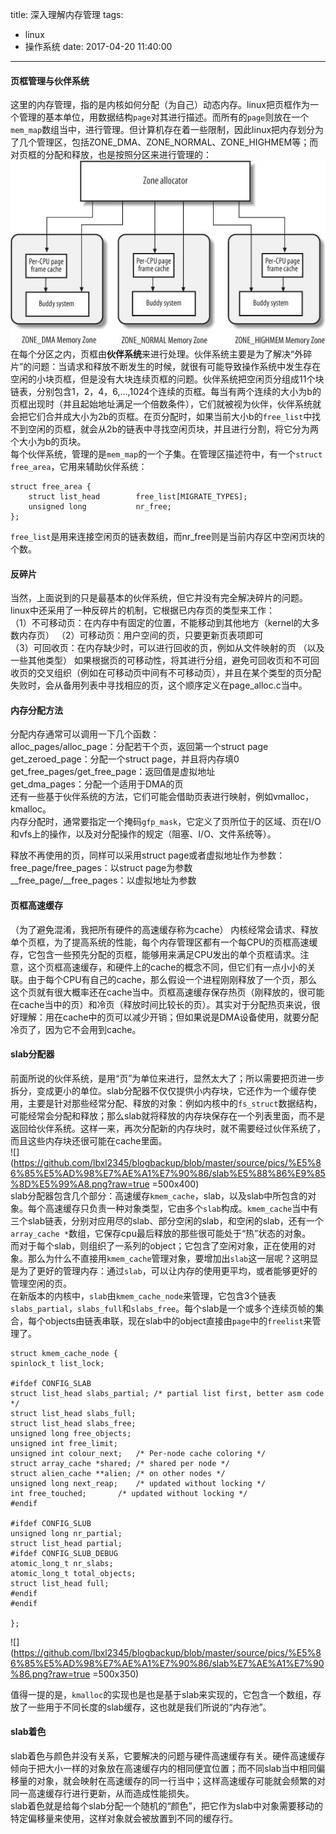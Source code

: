 title: 深入理解内存管理
tags:
  - linux
  - 操作系统
date: 2017-04-20 11:40:00
---
#### 页框管理与伙伴系统
这里的内存管理，指的是内核如何分配（为自己）动态内存。linux把页框作为一个管理的基本单位，用数据结构`page`对其进行描述。而所有的`page`则放在一个`mem_map`数组当中，进行管理。但计算机存在着一些限制，因此linux把内存划分为了几个管理区，包括ZONE_DMA、ZONE_NORMAL、ZONE_HIGHMEM等；而对页框的分配和释放，也是按照分区来进行管理的：  
![](https://github.com/lbxl2345/blogbackup/blob/master/source/pics/%E5%86%85%E5%AD%98%E7%AE%A1%E7%90%86/%E9%A1%B5%E6%A1%86%E5%88%86%E9%85%8D.jpg?raw=true)
在每个分区之内，页框由**伙伴系统**来进行处理。伙伴系统主要是为了解决“外碎片”的问题：当请求和释放不断发生的时候，就很有可能导致操作系统中发生存在空闲的小块页框，但是没有大块连续页框的问题。伙伴系统把空闲页分组成11个块链表，分别包含1，2，4，6,...,1024个连续的页框。每当有两个连续的大小为b的页框出现时（并且起始地址满足一个倍数条件），它们就被视为伙伴，伙伴系统就会把它们合并成大小为2b的页框。在页分配时，如果当前大小b的`free_list`中找不到空闲的页框，就会从2b的链表中寻找空闲页块，并且进行分割，将它分为两个大小为b的页块。     
每个伙伴系统，管理的是`mem_map`的一个子集。在管理区描述符中，有一个`struct free_area`，它用来辅助伙伴系统：  
	
	struct free_area {
    	struct list_head        free_list[MIGRATE_TYPES];
		unsigned long           nr_free;
	}; 
	
`free_list`是用来连接空闲页的链表数组，而nr_free则是当前内存区中空闲页块的个数。  

#### 反碎片
当然，上面说到的只是最基本的伙伴系统，但它并没有完全解决碎片的问题。linux中还采用了一种反碎片的机制，它根据已内存页的类型来工作：  
（1）不可移动页：在内存中有固定的位置，不能移动到其他地方（kernel的大多数内存页） 
（2）可移动页：用户空间的页，只要更新页表项即可  
（3）可回收页：在内存缺少时，可以进行回收的页，例如从文件映射的页 
（以及一些其他类型）
如果根据页的可移动性，将其进行分组，避免可回收页和不可回收页的交叉组织（例如在可移动页中间有不可移动页），并且在某个类型的页分配失败时，会从备用列表中寻找相应的页，这个顺序定义在page_alloc.c当中。 

#### 内存分配方法 
分配内存通常可以调用一下几个函数：  
alloc_pages/alloc_page：分配若干个页，返回第一个struct page  
get_zeroed_page：分配一个struct page，并且将内存填0  
get_free_pages/get_free_page：返回值是虚拟地址    
get_dma_pages：分配一个适用于DMA的页  
还有一些基于伙伴系统的方法，它们可能会借助页表进行映射，例如vmalloc，kmalloc。  
内存分配时，通常要指定一个掩码`gfp_mask`，它定义了页所位于的区域、页在I/O和vfs上的操作，以及对分配操作的规定（阻塞、I/O、文件系统等）。

释放不再使用的页，同样可以采用struct page或者虚拟地址作为参数：  
free_page/free_pages：以struct page为参数  
\__free_page/__free_pages：以虚拟地址为参数  

#### 页框高速缓存
（为了避免混淆，我把所有硬件的高速缓存称为cache）
内核经常会请求、释放单个页框，为了提高系统的性能，每个内存管理区都有一个每CPU的页框高速缓存，它包含一些预先分配的页框，能够用来满足CPU发出的单个页框请求。注意，这个页框高速缓存，和硬件上的cache的概念不同，但它们有一点小小的关联。由于每个CPU有自己的cache，那么假设一个进程刚刚释放了一个页，那么这个页就有很大概率还在cache当中。页框高速缓存保存热页（刚释放的，很可能在cache当中的页）和冷页（释放时间比较长的页）。其实对于分配热页来说，很好理解：用在cache中的页可以减少开销；但如果说是DMA设备使用，就要分配冷页了，因为它不会用到cache。  

#### slab分配器
前面所说的伙伴系统，是用“页”为单位来进行，显然太大了；所以需要把页进一步拆分，变成更小的单位。slab分配器不仅仅提供小内存块，它还作为一个缓存使用，主要是针对那些经常分配、释放的对象：例如内核中的`fs_struct`数据结构，可能经常会分配和释放；那么slab就将释放的内存块保存在一个列表里面，而不是返回给伙伴系统。这样一来，再次分配新的内存块时，就不需要经过伙伴系统了，而且这些内存块还很可能在cache里面。  
![](https://github.com/lbxl2345/blogbackup/blob/master/source/pics/%E5%86%85%E5%AD%98%E7%AE%A1%E7%90%86/slab%E5%88%86%E9%85%8D%E5%99%A8.png?raw=true =500x400)  
slab分配器包含几个部分：高速缓存`kmem_cache`，slab，以及slab中所包含的对象。每个高速缓存只负责一种对象类型，它由多个`slab`构成。`kmem_cache`当中有三个slab链表，分别对应用尽的slab、部分空闲的slab，和空闲的slab，还有一个`array_cache *`数组，它保存cpu最后释放的那些很可能处于“热”状态的对象。  
而对于每个slab，则组织了一系列的object；它包含了空闲对象，正在使用的对象。那么为什么不直接用`kmem_cache`管理对象，要增加出`slab`这一层呢？这明显是为了更好的管理内存：通过`slab`，可以让内存的使用更平均，或者能够更好的管理空闲的页。  
在新版本的内核中，`slab`由`kmem_cache_node`来管理，它包含3个链表`slabs_partial`，`slabs_full`和`slabs_free`。每个slab是一个或多个连续页帧的集合，每个objects由链表串联，现在slab中的object直接由`page`中的`freelist`来管理了。  

	struct kmem_cache_node {
	spinlock_t list_lock;

	#ifdef CONFIG_SLAB
	struct list_head slabs_partial;	/* partial list first, better asm code */
	struct list_head slabs_full;
	struct list_head slabs_free;
	unsigned long free_objects;
	unsigned int free_limit;
	unsigned int colour_next;	/* Per-node cache coloring */
	struct array_cache *shared;	/* shared per node */
	struct alien_cache **alien;	/* on other nodes */
	unsigned long next_reap;	/* updated without locking */
	int free_touched;		/* updated without locking */
	#endif

	#ifdef CONFIG_SLUB
	unsigned long nr_partial;
	struct list_head partial;
	#ifdef CONFIG_SLUB_DEBUG
	atomic_long_t nr_slabs;
	atomic_long_t total_objects;
	struct list_head full;
	#endif
	#endif

	};
	  
![](https://github.com/lbxl2345/blogbackup/blob/master/source/pics/%E5%86%85%E5%AD%98%E7%AE%A1%E7%90%86/slab%E7%AE%A1%E7%90%86.png?raw=true =500x350)  

值得一提的是，`kmalloc`的实现也是也是基于slab来实现的，它包含一个数组，存放了一些用于不同长度的slab缓存，这也就是我们所说的“内存池”。  

#### slab着色
slab着色与颜色并没有关系，它要解决的问题与硬件高速缓存有关。硬件高速缓存倾向于把大小一样的对象放在高速缓存内的相同便宜位置；而不同slab当中相同偏移量的对象，就会映射在高速缓存的同一行当中；这样高速缓存可能就会频繁的对同一高速缓存行进行更新，从而造成性能损失。  
slab着色就是给每个slab分配一个随机的“颜色”，把它作为slab中对象需要移动的特定偏移量来使用，这样对象就会被放置到不同的缓存行。  
